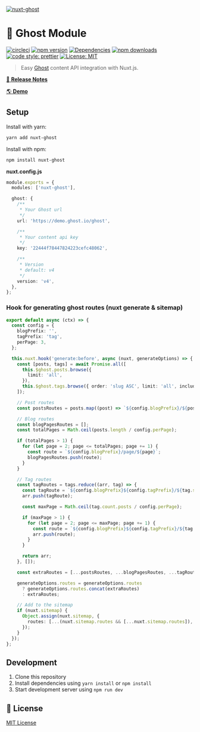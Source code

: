 [![nuxt-ghost](https://nuxt-ghost.vercel.app/preview.png)](https://nuxt-ghost.vercel.app)

# 👻 Ghost Module

[![circleci][circleci-src]][circleci-href]
[![npm version][npm-version-src]][npm-version-href]
[![Dependencies][david-dm-src]][david-dm-href]
[![npm downloads][npm-downloads-src]][npm-downloads-href]
[![code style: prettier](https://img.shields.io/badge/code_style-prettier-1a2b34.svg?style=flat-square)](https://prettier.io)
[![License: MIT](https://img.shields.io/badge/License-MIT-black.svg?style=flat-square)](https://opensource.org/licenses/MIT)

> Easy <a href="https://ghost.org/docs/api/v4/javascript/content/">Ghost</a> content API integration with Nuxt.js.

[📖 **Release Notes**](./CHANGELOG.md)

[🌎 **Demo**](https://nuxt-ghost.netlify.com)

## Setup

Install with yarn:

```bash
yarn add nuxt-ghost
```

Install with npm:

```bash
npm install nuxt-ghost
```

**nuxt.config.js**

```ts
module.exports = {
  modules: ['nuxt-ghost'],

  ghost: {
    /**
     * Your Ghost url
     */
    url: 'https://demo.ghost.io/ghost',

    /**
     * Your content api key
     */
    key: '22444f78447824223cefc48062',

    /**
     * Version
     * default: v4
     */
    version: 'v4',
  },
};
```

### Hook for generating ghost routes (nuxt generate & sitemap)

```ts
export default async (ctx) => {
  const config = {
    blogPrefix: '',
    tagPrefix: 'tag',
    perPage: 3,
  };

  this.nuxt.hook('generate:before', async (nuxt, generateOptions) => {
    const [posts, tags] = await Promise.all([
      this.$ghost.posts.browse({
        limit: 'all',
      }),
      this.$ghost.tags.browse({ order: 'slug ASC', limit: 'all', include: 'count.posts' }),
    ]);

    // Post routes
    const postsRoutes = posts.map((post) => `${config.blogPrefix}/${post.slug}`);

    // Blog routes
    const blogPagesRoutes = [];
    const totalPages = Math.ceil(posts.length / config.perPage);

    if (totalPages > 1) {
      for (let page = 2; page <= totalPages; page += 1) {
        const route = `${config.blogPrefix}/page/${page}`;
        blogPagesRoutes.push(route);
      }
    }

    // Tag routes
    const tagRoutes = tags.reduce((arr, tag) => {
      const tagRoute = `${config.blogPrefix}${config.tagPrefix}/${tag.slug}`;
      arr.push(tagRoute);

      const maxPage = Math.ceil(tag.count.posts / config.perPage);

      if (maxPage > 1) {
        for (let page = 2; page <= maxPage; page += 1) {
          const route = `${config.blogPrefix}${config.tagPrefix}/${tag.slug}/page/${page}`;
          arr.push(route);
        }
      }

      return arr;
    }, []);

    const extraRoutes = [...postsRoutes, ...blogPagesRoutes, ...tagRoutes];

    generateOptions.routes = generateOptions.routes
      ? generateOptions.routes.concat(extraRoutes)
      : extraRoutes;

    // Add to the sitemap
    if (nuxt.sitemap) {
      Object.assign(nuxt.sitemap, {
        routes: [...(nuxt.sitemap.routes && [...nuxt.sitemap.routes]), ...extraRoutes],
      });
    }
  });
};
```

## Development

1. Clone this repository
2. Install dependencies using `yarn install` or `npm install`
3. Start development server using `npm run dev`

## 📑 License

[MIT License](./LICENSE)

<!-- Badges -->

[circleci-src]: https://circleci.com/gh/Gomah/nuxt-ghost.svg?style=shield
[circleci-href]: https://circleci.com/gh/Gomah/nuxt-ghost
[npm-version-src]: https://img.shields.io/npm/dt/nuxt-ghost.svg?style=flat-square
[npm-version-href]: https://npmjs.com/package/nuxt-ghost
[npm-downloads-src]: https://img.shields.io/npm/v/nuxt-ghost/latest.svg?style=flat-square
[npm-downloads-href]: https://npmjs.com/package/nuxt-ghost
[david-dm-src]: https://david-dm.org/gomah/nuxt-ghost/status.svg?style=flat-square
[david-dm-href]: https://david-dm.org/gomah/nuxt-ghost

